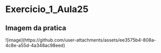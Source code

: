# Exercicio_1_Aula25
<h2>Imagem da pratica</h2>
![image](https://github.com/user-attachments/assets/ee3575b4-808a-4c8e-a55d-4a348ac98eed)
